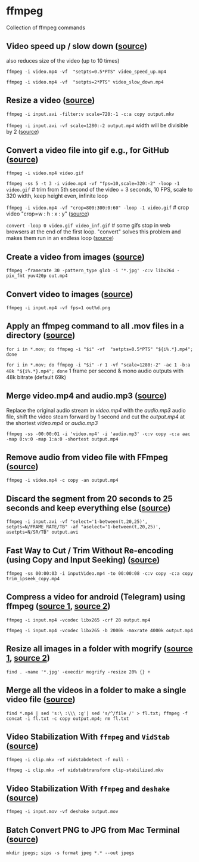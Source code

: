 # ffmpeg
Collection of ffmpeg commands

## Video speed up / slow down ([source](https://www.bogotobogo.com/FFMpeg/ffmpeg_video_speed_up_slow_down.php))
also reduces size of the video (up to 10 times)

`ffmpeg -i video.mp4 -vf  "setpts=0.5*PTS" video_speed_up.mp4`

`ffmpeg -i video.mp4 -vf  "setpts=2*PTS" video_slow_down.mp4`  

## Resize a video ([source](https://superuser.com/questions/624563/how-to-resize-a-video-to-make-it-smaller-with-ffmpeg))
`ffmpeg -i input.avi -filter:v scale=720:-1 -c:a copy output.mkv`

`ffmpeg -i input.avi -vf scale=1280:-2 output.mp4`  width will be divisible by 2 ([source](https://stackoverflow.com/questions/20847674/ffmpeg-libx264-height-not-divisible-by-2))

## Convert a video file into gif e.g., for GitHub ([source](https://superuser.com/questions/556029/how-do-i-convert-a-video-to-gif-using-ffmpeg-with-reasonable-quality))
`ffmpeg -i video.mp4 video.gif`

`ffmpeg -ss 5 -t 3 -i video.mp4 -vf "fps=10,scale=320:-2" -loop -1 video.gif`  # trim from 5th second of the video + 3 seconds, 10 FPS, scale to 320 width, keep height even, infinite loop

`ffmpeg -i video.mp4 -vf "crop=800:300:0:60" -loop -1 video.gif`  # crop video "crop=w : h : x : y" ([source](https://www.linuxuprising.com/2020/01/ffmpeg-how-to-crop-videos-with-examples.html))

`convert -loop 0 video.gif video_inf.gif`  # some gifs stop in web browsers at the end of the first loop. "convert" solves this problem and makes them run in an endless loop ([source](https://superuser.com/questions/159212/how-do-i-make-an-existing-animated-gif-loop-repeatedly))

## Create a video from images ([source](https://stackoverflow.com/questions/24961127/how-to-create-a-video-from-images-with-ffmpeg))
`ffmpeg -framerate 30 -pattern_type glob -i '*.jpg' -c:v libx264 -pix_fmt yuv420p out.mp4`

## Convert video to images ([source](https://stackoverflow.com/questions/40088222/ffmpeg-convert-video-to-images))
`ffmpeg -i input.mp4 -vf fps=1 out%d.png`

## Apply an ffmpeg command to all .mov files in a directory ([source](https://stackoverflow.com/questions/5784661/how-do-you-convert-an-entire-directory-with-ffmpeg))
`for i in *.mov; do ffmpeg -i "$i" -vf  "setpts=0.5*PTS" "${i%.*}.mp4"; done`

`for i in *.mov; do ffmpeg -i "$i" -r 1 -vf "scale=1280:-2" -ac 1 -b:a 48k "${i%.*}.mp4"; done`  1 frame per second & mono audio outputs with 48k bitrate (default 69k)

## Merge video.mp4 and audio.mp3 ([source](https://superuser.com/questions/277642/how-to-merge-audio-and-video-file-in-ffmpeg))
Replace the original audio stream in _video.mp4_ with the _audio.mp3_ audio file, shift the video steam forward by 1 second and cut the _output.mp4_ at the shortest _video.mp4_ or _audio.mp3_

`ffmpeg -ss -00:00:01 -i 'video.mp4' -i 'audio.mp3' -c:v copy -c:a aac -map 0:v:0 -map 1:a:0 -shortest output.mp4`

## Remove audio from video file with FFmpeg ([source](https://superuser.com/questions/268985/remove-audio-from-video-file-with-ffmpeg))

`ffmpeg -i video.mp4 -c copy -an output.mp4`

## Discard the segment from 20 seconds to 25 seconds and keep everything else ([source](https://superuser.com/questions/681885/how-can-i-remove-multiple-segments-from-a-video-using-ffmpeg))

`ffmpeg -i input.avi -vf "select='1-between(t,20,25)', setpts=N/FRAME_RATE/TB" -af "aselect='1-between(t,20,25)', asetpts=N/SR/TB" output.avi`

## Fast Way to Cut / Trim Without Re-encoding (using Copy and Input Seeking) ([source](https://ottverse.com/trim-cut-video-using-start-endtime-reencoding-ffmpeg))

`ffmpeg -ss 00:00:03 -i inputVideo.mp4 -to 00:00:08 -c:v copy -c:a copy trim_ipseek_copy.mp4`

## Compress a video for android (Telegram) using ffmpeg ([source 1](https://android.stackexchange.com/questions/231014/compress-a-video-for-android-using-ffmpeg), [source 2](https://android.stackexchange.com/questions/231014/compress-a-video-for-android-using-ffmpeg))

`ffmpeg -i input.mp4 -vcodec libx265 -crf 28 output.mp4`

`ffmpeg -i input.mp4 -vcodec libx265 -b 2000k -maxrate 4000k output.mp4`

## Resize all images in a folder with mogrify ([source 1](https://unix.stackexchange.com/questions/196399/how-to-batch-resize-all-images-in-a-folder-including-subfolders), [source 2](https://stackoverflow.com/questions/43435712/how-to-set-bitrate-limit-in-ffmpeg))

`find . -name '*.jpg' -execdir mogrify -resize 20% {} +`

## Merge all the videos in a folder to make a single video file ([source](https://stackoverflow.com/questions/28922352/how-can-i-merge-all-the-videos-in-a-folder-to-make-a-single-video-file-using-ffm/37756628))

`find *.mp4 | sed 's:\ :\\\ :g'| sed 's/^/file /' > fl.txt; ffmpeg -f concat -i fl.txt -c copy output.mp4; rm fl.txt`

## Video Stabilization With `ffmpeg` and `VidStab` ([source](https://www.paulirish.com/2021/video-stabilization-with-ffmpeg-and-vidstab))

`ffmpeg -i clip.mkv -vf vidstabdetect -f null -` 

`ffmpeg -i clip.mkv -vf vidstabtransform clip-stabilized.mkv`

## Video Stabilization With `ffmpeg` and `deshake` ([source](http://blog.gregzaal.com/2014/05/30/camera-stabilisation-with-ffmpeg))

`ffmpeg -i input.mov -vf deshake output.mov` 

## Batch Convert PNG to JPG from Mac Terminal ([source](http://tutorialshares.com/batch-convert-png-jpg-mac-terminal))

`mkdir jpegs; sips -s format jpeg *.* --out jpegs`

